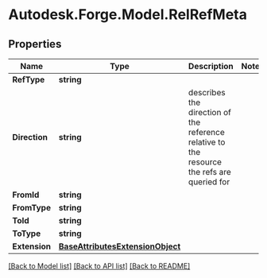 # Autodesk.Forge.Model.RelRefMeta
## Properties

Name | Type | Description | Notes
------------ | ------------- | ------------- | -------------
**RefType** | **string** |  | 
**Direction** | **string** | describes the direction of the reference relative to the resource the refs are queried for | 
**FromId** | **string** |  | 
**FromType** | **string** |  | 
**ToId** | **string** |  | 
**ToType** | **string** |  | 
**Extension** | [**BaseAttributesExtensionObject**](BaseAttributesExtensionObject.md) |  | 

[[Back to Model list]](../README.md#documentation-for-models) [[Back to API list]](../README.md#documentation-for-api-endpoints) [[Back to README]](../README.md)

